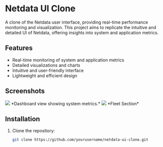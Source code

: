 # Netdata UI Clone

A clone of the Netdata user interface, providing real-time performance monitoring and visualization. This project aims to replicate the intuitive and detailed UI of Netdata, offering insights into system and application metrics.

## Features

- Real-time monitoring of system and application metrics
- Detailed visualizations and charts
- Intuitive and user-friendly interface
- Lightweight and efficient design

## Screenshots

<img src="https://utfs.io/f/00cd3bb8-8743-4339-8fbf-82b90e240529-qe3364.png">
*Dashboard view showing system metrics.*

<img src="https://utfs.io/f/5438719e-aded-4806-85a1-05e74c07277d-1m24i6.png">
*Fleet Section*

## Installation

1. Clone the repository:
   ```sh
   git clone https://github.com/yourusername/netdata-ui-clone.git
